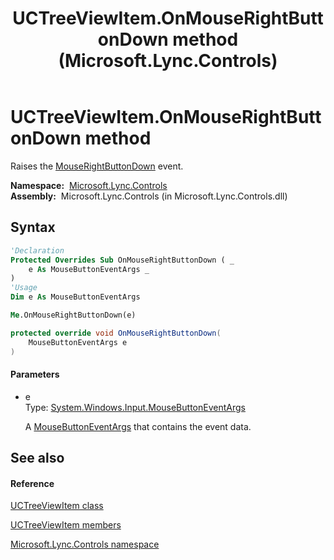 ﻿---
title: UCTreeViewItem.OnMouseRightButtonDown method  (Microsoft.Lync.Controls)
TOCTitle: 'OnMouseRightButtonDown method '
ms:assetid: M:Microsoft.Lync.Controls.UCTreeViewItem.OnMouseRightButtonDown(System.Windows.Input.MouseButtonEventArgs)_DI_3_UC_OCS14MrefLyncWPF
ms:mtpsurl: https://msdn.microsoft.com/en-us/library/microsoft.lync.controls.uctreeviewitem.onmouserightbuttondown(v=office.15)
ms:contentKeyID: 48590588
ms.date: 07/28/2014
mtps_version: v=office.15
f1_keywords:
- Microsoft.Lync.Controls.UCTreeViewItem.OnMouseRightButtonDown
dev_langs:
- CSharp
- JScript
- VB
- other
---

# UCTreeViewItem.OnMouseRightButtonDown method

Raises the [MouseRightButtonDown](http://msdn2.microsoft.com/en-us/library/ms596683) event.

**Namespace:**  [Microsoft.Lync.Controls](microsoft-lync-controls-namespace_1.md)  
**Assembly:**  Microsoft.Lync.Controls (in Microsoft.Lync.Controls.dll)

## Syntax

``` vb
'Declaration
Protected Overrides Sub OnMouseRightButtonDown ( _
    e As MouseButtonEventArgs _
)
'Usage
Dim e As MouseButtonEventArgs

Me.OnMouseRightButtonDown(e)
```

``` csharp
protected override void OnMouseRightButtonDown(
    MouseButtonEventArgs e
)
```

#### Parameters

  - e  
    Type: [System.Windows.Input.MouseButtonEventArgs](http://msdn2.microsoft.com/en-us/library/ms611349)  
    
    A [MouseButtonEventArgs](http://msdn2.microsoft.com/en-us/library/ms611349) that contains the event data.

## See also

#### Reference

[UCTreeViewItem class](uctreeviewitem-class-microsoft-lync-controls_1.md)

[UCTreeViewItem members](uctreeviewitem-members-microsoft-lync-controls_1.md)

[Microsoft.Lync.Controls namespace](microsoft-lync-controls-namespace_1.md)

